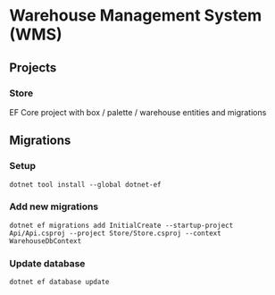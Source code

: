 # Warehouse Management System (WMS)

## Projects

### Store
EF Core project with box / palette / warehouse entities and migrations

## Migrations
### Setup
```
dotnet tool install --global dotnet-ef
```

### Add new migrations
```
dotnet ef migrations add InitialCreate --startup-project Api/Api.csproj --project Store/Store.csproj --context WarehouseDbContext
```

### Update database
```
dotnet ef database update
```